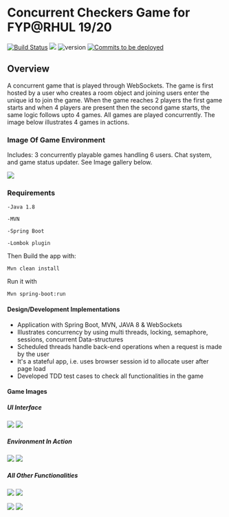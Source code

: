 # Concurrent Checkers Game for FYP@RHUL 19/20
[![Build Status](https://api.travis-ci.com/AzyCrw4282/private_project.svg?token=e3aJwvFiyAMqAUsK6B24&branch=master)](https://travis-ci.com/AzyCrw4282/private_project)
<a href="https://trello.com/b/czSy3gLz/chess"><img src="https://img.shields.io/badge/Project-Trello-brightgreen.svg" /></a>
![version](https://img.shields.io/badge/version-2.0-blue)
<a href="https://github.com/RHUL-CS-Projects/FullUnit_1920_AzkyMubarack/pulls"><img src="https://img.shields.io/github/commits-since/badges/shields/gh-pages?label=commits%20to%20be%20deployed" alt="Commits to be deployed"></a>

## Overview

A concurrent game that is played through WebSockets. The game is first hosted by
a user who creates a room object and joining users enter the unique id to join
the game. When the game reaches 2 players the first game starts and when 4 players
are present then the second game starts, the same logic follows upto 4 games. All games are played concurrently. The image below illustrates 4 games in actions.
### Image Of Game Environment
Includes: 3 concurrently playable games handling 6 users. Chat system, and game status updater.
See Image gallery below.

![](/git_images/new.png)

### Requirements
```
-Java 1.8

-MVN

-Spring Boot

-Lombok plugin
```

Then Build the app with:
```shell script
Mvn clean install 
```
Run it with
```shell script
Mvn spring-boot:run
```


#### Design/Development Implementations

- Application with Spring Boot, MVN, JAVA 8 & WebSockets
- Illustrates concurrency by using multi threads, locking, semaphore, sessions, concurrent Data-structures
- Scheduled threads handle back-end operations when a request is made by the user
- It's a stateful app, i.e. uses browser session id to allocate user after page load
- Developed TDD test cases to check all functionalities in the game


#### Game Images

##### UI Interface
![](/git_images/first.png) ![](/git_images/rtyr.png)


##### Environment In Action
![](/git_images/ttt.png) ![](/git_images/hth.png)

##### All Other Functionalities
![](/git_images/bgr.png) ![](/git_images/erw.png)


![](/git_images/kjy.png) ![](/git_images/yui.png)
